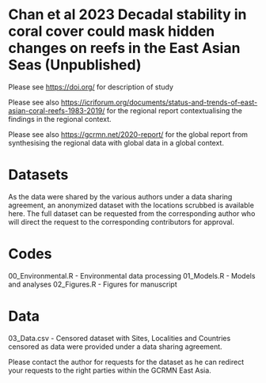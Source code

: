 # Chan et al 2023 Decadal stability in coral cover could mask hidden changes on reefs in the East Asian Seas (Unpublished)
Please see https://doi.org/ for description of study

Please see also https://icriforum.org/documents/status-and-trends-of-east-asian-coral-reefs-1983-2019/ for the regional report contextualising the findings in the regional context.

Please see also https://gcrmn.net/2020-report/ for the global report from synthesising the regional data with global data in a global context.

# Datasets
As the data were shared by the various authors under a data sharing agreement, an anonymized dataset with the locations scrubbed is available here. The full dataset can be requested from the corresponding author who will direct the request to the corresponding contributors for approval.

# Codes
00_Environmental.R - Environmental data processing
01_Models.R - Models and analyses
02_Figures.R - Figures for manuscript

# Data
03_Data.csv - Censored dataset with Sites, Localities and Countries censored as data were provided under a data sharing agreement.

Please contact the author for requests for the dataset as he can redirect your requests to the right parties within the GCRMN East Asia.
